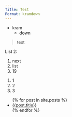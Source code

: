 ```yaml
---
Title: Test
Format: kramdown
---
```


* kram
  + down

> test

List 2:

 1. next
 2. list
 3. 19

<ol>
  <li>1</li>
  <li>2</li>
  <li>3</li>
</ol>

<ul>
  {% for post in site.posts %}
    <li>
      <a href="{{post.url}}">{{post.title}}</a>
    </li>
  {% endfor %}
</ul>
